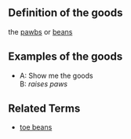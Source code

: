 ## Definition of the goods

the [pawbs](./pawbs) or [beans](./beans)

## Examples of the goods

- A: Show me the goods<br>
  B: _raises paws_

## Related Terms

- [toe beans](./toe%20beans)
